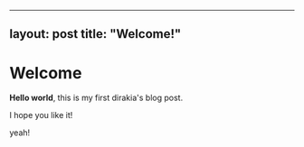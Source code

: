 
---
layout: post
title:  "Welcome!"
---

# Welcome

**Hello world**, this is my first dirakia's blog post.

I hope you like it!

yeah!
